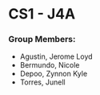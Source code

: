 # CS1 - J4A
### Group Members:

- Agustin, Jerome Loyd
- Bermundo, Nicole
- Depoo, Zynnon Kyle
- Torres, Junell